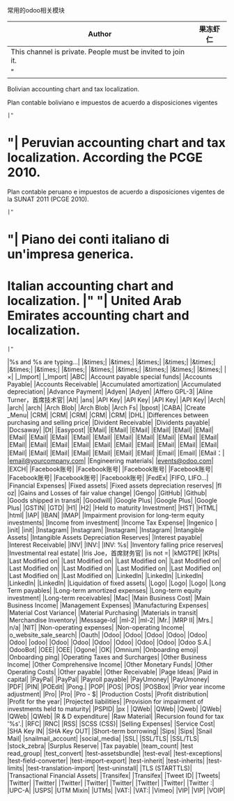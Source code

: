 
常用的odoo相关模块

|Author|果冻虾仁|
|---|---
| This channel is private. People must be invited to join it.|
"|
Bolivian accounting chart and tax localization.

Plan contable boliviano e impuestos de acuerdo a disposiciones vigentes

    |"
"|
Peruvian accounting chart and tax localization. According the PCGE 2010.
========================================================================

Plan contable peruano e impuestos de acuerdo a disposiciones vigentes de la
SUNAT 2011 (PCGE 2010).

    |"
"|
Piano dei conti italiano di un'impresa generica.
================================================

Italian accounting chart and localization.
    |"
"|
United Arab Emirates accounting chart and localization.
=======================================================

    |"
|%s and %s are typing...|
|&amp;times;|
|&amp;times;|
|&amp;times;|
|&amp;times;|
|&amp;times;|
|&amp;times;|
|&amp;times;|
|&amp;times;|
|&amp;times;|
|&amp;times;|
|&amp;times;|
|&amp;times;|
|&amp;times;|
|&times;|
|_Import|
|_Import|
|ABC|
|Account payable special funds|
|Accounts Payable|
|Accounts Receivable|
|Accumulated amortization|
|Accumulated depreciation|
|Advance Payment|
|Adyen|
|Adyen|
|Affero GPL-3|
|Aline Turner，首席技术官|
|Alt|
|ans|
|API Key|
|API Key|
|API Key|
|API Key|
|Arch|
|arch|
|arch|
|Arch Blob|
|Arch Blob|
|Arch Fs|
|bpost|
|CABA|
|Create _Menu|
|CRM|
|CRM|
|CRM|
|CRM|
|CRM|
|DHL|
|Differences between purchasing and selling price|
|Divident Receivable|
|Dividents payable|
|Docsaway|
|Dt|
|Easypost|
|EMail|
|EMail|
|EMail|
|EMail|
|EMail|
|EMail|
|EMail|
|EMail|
|EMail|
|EMail|
|EMail|
|EMail|
|EMail|
|EMail|
|EMail|
|EMail|
|EMail|
|EMail|
|EMail|
|EMail|
|EMail|
|EMail|
|EMail|
|EMail|
|EMail|
|EMail|
|EMail|
|EMail|
|EMail|
|EMail|
|EMail|
|EMail|
|EMail|
|Email|
|Email|
|EMail：|
|email@yourcompany.com|
|Engineering materials|
|events@odoo.com|
|EXCH|
|Facebook账号|
|Facebook账号|
|Facebook账号|
|Facebook账号|
|Facebook账号|
|Facebook账号|
|Facebook账号|
|FedEx|
|FIFO, LIFO...|
|Financial Expenses|
|Fixed assets|
|Fixed assets depreciation reserves|
|fl oz|
|Gains and Losses of fair value change|
|Gengo|
|GitHub|
|Github|
|Goods shipped in transit|
|Goodwill|
|Google Plus|
|Google Plus|
|Google Plus|
|GSTIN|
|GTD|
|H1|
|H2|
|Held to maturity Investment|
|HST|
|HTML|
|html|
|IAP|
|IBAN|
|IMAP|
|Impairment provision for long-term equity investments|
|Income from investment|
|Income Tax Expense|
|Ingenico |
|init|
|init|
|Instagram|
|Instagram|
|Instagram|
|Instagram|
|Intangible Assets|
|Intangible Assets Depreciation Reserves|
|Interest payable|
|Interest Receivable|
|INV|
|INV:|
|INV: %s|
|Inventory falling price reserves|
|Investmental real estate|
|Iris Joe，首席财务官|
|is not =|
|kMGTPE|
|KPIs|
|Last Modified on|
|Last Modified on|
|Last Modified on|
|Last Modified on|
|Last Modified on|
|Last Modified on|
|Last Modified on|
|Last Modified on|
|Last Modified on|
|Last Modified on|
|LinkedIn|
|LinkedIn|
|LinkedIn|
|LinkedIn|
|LinkedIn|
|Liquidation of fixed assets|
|Logo|
|Logo|
|Logo|
|Long Term payables|
|Long-term amortized expenses|
|Long-term equity investment|
|Long-term receivables|
|Mac|
|Main Business Cost|
|Main Business Income|
|Management Expenses|
|Manufacturing Expenses|
|Material Cost Variance|
|Material Purchasing|
|Materials in transit|
|Merchandise Inventory|
|Message-Id|
|ml-2|
|ml-2|
|Mr.|
|MRP II|
|Mrs.|
|n/a|
|NIT|
|Non-operating expenses|
|Non-operating Income|
|o_website_sale_search|
|Oauth|
|Odoo|
|Odoo|
|Odoo|
|Odoo|
|Odoo|
|Odoo|
|odoo|
|Odoo|
|Odoo|
|Odoo|
|Odoo|
|Odoo|
|Odoo|
|Odoo S.A.|
|OdooBot|
|OEE|
|OEE|
|Ogone|
|OK|
|Omnium|
|Onboarding emoji|
|Onboarding ping|
|Operating Taxes and Surcharges|
|Other Business Income|
|Other Comprehensive Income|
|Other Monetary Funds|
|Other Operating Costs|
|Other payable|
|Other Receivable|
|Page Ideas|
|Paid in capital|
|PayPal|
|PayPal|
|Payroll payable|
|PayUmoney|
|PayUmoney|
|PDF|
|PIN|
|POEdit|
|Pong.|
|POP|
|POS|
|POS|
|POSBox|
|Prior year income adjustment|
|Pro|
|Pro|
|Pro - $|
|Production Costs|
|Profit distribution|
|Profit for the year|
|Projected liabilities|
|Provision for impairment of investments held to maturity|
|PSPID|
|px |
|QWeb|
|QWeb|
|Qweb|
|QWeb|
|QWeb|
|QWeb|
|R & D expenditure|
|Raw Material|
|Recursion found for tax '%s'.|
|RFC|
|RNC|
|RSS|
|SCSS (CSS)|
|Selling Expenses|
|Service Cost|
|SHA Key IN|
|SHA Key OUT|
|Short-term borrowing|
|Sips|
|Sips|
|Snail Mail|
|snailmail_account|
|social_media|
|SSL|
|SSL/TLS|
|SSL/TLS|
|stock_zebra|
|Surplus Reserve|
|Tax payable|
|team_count|
|test read_group|
|test_convert|
|test-assetsbundle|
|test-eval|
|test-exceptions|
|test-field-converter|
|test-import-export|
|test-inherit|
|test-inherits|
|test-limits|
|test-translation-import|
|test-uninstall|
|TLS (STARTTLS)|
|Transactional Financial Assets|
|Transifex|
|Transifex|
|Tweet ID|
|Tweets|
|Twitter|
|Twitter|
|Twitter|
|Twitter|
|Twitter|
|Twitter|
|Twitter|
|Twitter :|
|UPC-A|
|USPS|
|UTM Mixin|
|UTMs|
|VAT:|
|VAT:|
|Vimeo|
|VIP|
|VIP|
|VOIP|
